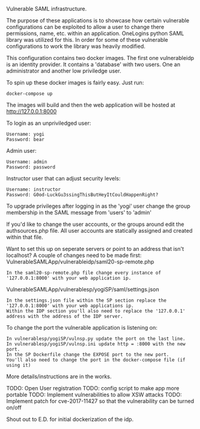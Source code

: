 Vulnerable SAML infrastructure.

The purpose of these applications is to showcase how certain vulnerable configurations can be exploited to allow a user to change there permissions, name, etc. within an application. OneLogins python SAML library was utilized for this. In order for some of these vulnerable configurations to work the library was heavily modified.

This configuration contains two docker images. The first one vulnerableidp is an identity provider. It contains a 'database' with two users. One an administrator and another low priviledge user.

To spin up these docker images is fairly easy. Just run:
```
docker-compose up
```

The images will build and then the web application will be hosted at http://127.0.0.1:8000

To login as an unpriviledged user:
  ```
  Username: yogi
  Password: bear
  ```

Admin user:
  ```
  Username: admin
  Password: password
  ```

Instructor user that can adjust security levels:
  ```
  Username: instructor
  Password: G0od-LuckGu3ssingThisButHeyItCouldHappenRight?
  ```

To upgrade privileges after logging in as the 'yogi' user change the group membership in the SAML message from 'users' to 'admin'

If you'd like to change the user accounts, or the groups around edit the authsources.php file. All user accounts are statically assigned and created within that file.

Want to set this up on seperate servers or point to an address that isn't localhost? A couple of changes need to be made first:
VulnerableSAMLApp/vulnerableidp/saml20-sp-remote.php
```
In the saml20-sp-remote.php file change every instance of '127.0.0.1:8000' with your web application ip.
```

VulnerableSAMLApp/vulnerablesp/yogiSP/saml/settings.json
```
In the settings.json file within the SP section replace the '127.0.0.1:8000' with your web applications ip.
Within the IDP section you'll also need to replace the '127.0.0.1' address with the address of the IDP server.
```

To change the port the vulnerable application is listening on:
```
In vulnerablesp/yogiSP/vulnsp.py update the port on the last line.
In vulnerablesp/yogiSP/vulnsp.ini update http = :8000 with the new port.
In the SP Dockerfile change the EXPOSE port to the new port.
You'll also need to change the port in the docker-compose file (if using it)
```

More details/instructions are in the works.

TODO: Open User registration
TODO: config script to make app more portable
TODO: Implement vulnerabilities to allow XSW attacks
TODO: Implement patch for cve-2017-11427 so that the vulnerability can be turned on/off

Shout out to E.D. for initial dockerization of the idp.
